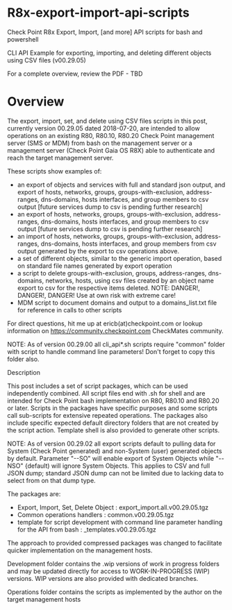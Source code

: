 # R8x-export-import-api-scripts
Check Point R8x Export, Import, [and more] API scripts for bash and powershell

CLI API Example for exporting, importing, and deleting different objects using CSV files (v00.29.05)

For a complete overview, review the PDF - TBD 


# Overview

The export, import, set, and delete using CSV files scripts in this post, currently version 00.29.05 dated 2018-07-20, are intended to allow operations on an existing R80, R80.10, R80.20 Check Point management server (SMS or MDM) from bash on the management server or a management server (Check Point Gaia OS R8X) able to authenticate and reach the target management server.


These scripts show examples of:

- an export of objects and services with full and standard json output, and export of hosts, networks, groups, groups-with-exclusion, address-ranges, dns-domains, hosts interfaces, and group members to csv output [future services dump to csv is pending further research]
- an export of hosts, networks, groups, groups-with-exclusion, address-ranges, dns-domains, hosts interfaces, and group members to csv output [future services dump to csv is pending further research]
- an import of hosts, networks, groups, groups-with-exclusion, address-ranges, dns-domains, hosts interfaces, and group members from csv output generated by the export to csv operations above.
- a set of different objects, similar to the generic import operation, based on standard file names generated by export operation
- a script to delete groups-with-exclusion, groups, address-ranges, dns-domains, networks, hosts, using csv files created by an object name export to csv for the respective items deleted.  NOTE:  DANGER!, DANGER!, DANGER!  Use at own risk with extreme care!
- MDM script to document domains and output to a domains_list.txt file for reference in calls to other scripts

For direct questions, hit me up at ericb(at)checkpoint.com 
    or lookup information on https://community.checkpoint.com CheckMates community.

NOTE:  As of version 00.29.00 all cli_api*.sh scripts require "common" folder with script to handle command line parameters!  Don't forget to copy this folder also.

Description

This post includes a set of script packages, which can be used independently combined.  All script files end with .sh for shell and are intended for Check Point bash implementation on R80, R80.10 and R80.20 or later.  Scripts in the packages have specific purposes and some scripts call sub-scripts for extensive repeated operations.  The packages also include specific expected default directory folders that are not created by the script action.  Template shell is also provided to generate other scripts.

NOTE:  As of version 00.29.02 all export scripts default to pulling data for System (Check Point generated) and non-System (user) generated objects by default.  Parameter "--SO" will enable export of System Objects while "--NSO" {default) will ignore System Objects.  This applies to CSV and full JSON dump; standard JSON dump can not be limited due to lacking data to select from on that dump type.

The packages are:

- Export, Import, Set, Delete Object :  export_import.all.v00.29.05.tgz
- Common operations handlers         :  common.v00.29.05.tgz
- template for script development with command line parameter handling for the API from bash :  _templates.v00.29.05.tgz

 
The approach to provided compressed packages was changed to facilitate quicker implementation on the management hosts.

Development folder contains the .wip versions of work in progress folders and may be updated directly for access to WORK-IN-PROGRESS (WIP) versions.  WIP versions are also provided with dedicated branches.

Operations folder contains the scripts as implemented by the author on the target management hosts


